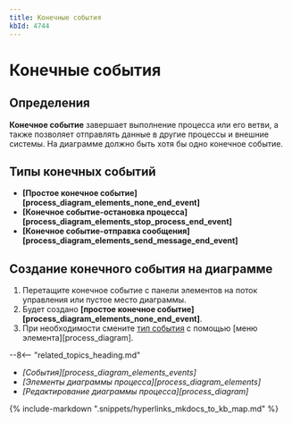 ```yaml
---
title: Конечные события
kbId: 4744
---
```


# Конечные события

## Определения

**Конечное событие** завершает выполнение процесса или его ветви, а также позволяет отправлять данные в другие процессы и внешние системы. На диаграмме должно быть хотя бы одно конечное событие.

## Типы конечных событий

- **[Простое конечное событие][process_diagram_elements_none_end_event]**
- **[Конечное событие-остановка процесса][process_diagram_elements_stop_process_end_event]**
- **[Конечное событие-отправка сообщения][process_diagram_elements_send_message_end_event]**

## Создание конечного события на диаграмме

1. Перетащите конечное событие с панели элементов на поток управления или пустое место диаграммы.
2. Будет создано **[простое конечное событие][process_diagram_elements_none_end_event]**.
3. При необходимости смените [тип события](#типы-конечных-событий) с помощью [меню элемента][process_diagram].

--8<-- "related_topics_heading.md"

- *[События][process_diagram_elements_events]*
- *[Элементы диаграммы процесса][process_diagram_elements]*
- *[Редактирование диаграммы процесса][process_diagram]*

{% include-markdown ".snippets/hyperlinks_mkdocs_to_kb_map.md" %}
